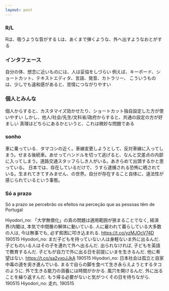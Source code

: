 ```yaml
---
layout: post
---
```


### R/L
Rは、吸うような音がする
Lは、あくまで弾くような、外へ出すようなおとがする

### インタフェース
自分の体、想念に近いものには、人は妥協をしづらい
例えば、キーボード、ショートカット、テキストエディタ、言語、発音、カトラリー、
こういうものは、少しでも違和感があると、苦情につながりやすい

### 個人とみんな
個人からすると、カスタマイズ効かせたり、ショートカット独自設定した方が使いやすい
しかし、他人/社会/先生/文科省/政府からすると、共通の設定の方が好ましい
真理はどちらにあるかというと、これは微妙な問題である 

### sonho
車に乗っている．タマコシの近く。車線変更しようとして、反対車線に入ってしまう。せまる後続車。あせってハンドルを切って逃げると、なんと交差点の内部に入ってしまう。道路交通スタッフらしき人がいる。あきらめて出頭するかと思っている。
日本では、存在しているだけで、うすら逮捕される恐怖に晒されている。生まれてきてすみません、の世界。自分が存在すること自体に、違法性が感じられているという事態。


### Só a prazo
Só a prazo se percebrão os efeitos na perceção que as pessoas têm de Portugal

Hiyodori_no: 「大学無償化」の真の問題は適用範囲が狭まることでなく, 経済界/内閣は, 本気で中間層の解体に動いている. 人に雇われて暮らしている大多数の人は, 今は無事でも, 必ず貧困に叩き込まれる.   https://t.co/yzMJOcV74D 190515
Hiyodori_no: まだ子どもを持っていない人は身軽ないま外に出るんだ. 子どものいる人はその子を連れて外へ出るんだ. 出られなければ, 子どもを英語で教育するんだ. 子どもが自力で外に出る日を前提にいまを生きるんだ. 他に希望はない.   https://t.co/sa2yxoJJkA 190515
Hiyodori_no: 日本社会は孤立と自家中毒の道を突き進んでいる. まるで自らの脚を食べて生き永らえようとするタコのように. 外で生きる能力の涵養には時間がかかる. 風穴を開けるんだ. 外に出ることを繰り返すんだ. もう帰る必要がないと気がつくその日を待ちながら.  190515
Hiyodori_no: 走れ.  190515

